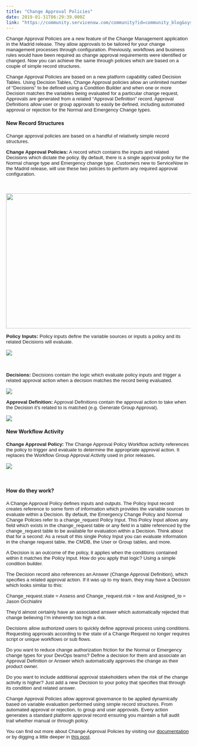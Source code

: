 ```yaml
---
title: "Change Approval Policies"
date: 2019-01-31T06:29:39.000Z
link: "https://community.servicenow.com/community?id=community_blog&sys_id=d00c9e02db1b6b404abd5583ca96199d"
---
```

<p><span style="font-size: 10pt; font-family: tahoma, arial, helvetica, sans-serif;">Change Approval Policies are a new feature of the Change Management application in the Madrid release. They allow approvals to be tailored for your change management processes through configuration. Previously, workflows and business rules would have been required as change approval requirements were identified or changed. Now you can achieve the same through policies which are based on a couple of simple record structures.</span></p>
<p><span style="font-size: 10pt; font-family: tahoma, arial, helvetica, sans-serif;">Change Approval Policies are based on a new platform capability called Decision Tables. Using Decision Tables, Change Approval policies allow an unlimited number of “Decisions” to be defined using a Condition Builder and when one or more Decision matches the variables being evaluated for a particular change request, Approvals are generated from a related “Approval Definition” record. Approval Definitions allow user or group approvals to easily be defined, including automated approval or rejection for the Normal and Emergency Change types. </span></p>
<h4>New Record Structures</h4>
<p><span style="font-family: tahoma, arial, helvetica, sans-serif; font-size: 10pt;">Change approval policies are based on a handful of relatively simple record structures. </span></p>
<p><span style="font-family: tahoma, arial, helvetica, sans-serif; font-size: 10pt;"><strong>Change Approval Policies:</strong> A record which contains the inputs and related Decisions which dictate the policy. By default, there is a single approval policy for the Normal change type and Emergency change type. Customers new to ServiceNow in the Madrid release, will use these two policies to perform any required approval configuration.</span></p>
<p> </p>
<p><span style="font-family: tahoma, arial, helvetica, sans-serif; font-size: 10pt;"><img src="9895aa4adbdb6b404abd5583ca961953.iix" width="898" height="368" /></span></p>
<p><span style="font-family: tahoma, arial, helvetica, sans-serif; font-size: 10pt;"><strong>Policy Inputs:</strong> Policy inputs define the variable sources or inputs a policy and its related Decisions will evaluate.</span></p>
<p><span style="font-family: tahoma, arial, helvetica, sans-serif; font-size: 10pt;"><img src="f9f5ea8adbdb6b404abd5583ca961922.iix" /></span></p>
<p> </p>
<p><span style="font-family: tahoma, arial, helvetica, sans-serif; font-size: 10pt;"><strong>Decisions:</strong> Decisions contain the logic which evaluate policy inputs and trigger a related approval action when a decision matches the record being evaluated.</span></p>
<p><span style="font-family: tahoma, arial, helvetica, sans-serif; font-size: 10pt;"><img src="1516ae8adbdb6b404abd5583ca9619d2.iix" /></span></p>
<p><span style="font-family: tahoma, arial, helvetica, sans-serif; font-size: 10pt;"><strong>Approval Definition:</strong> Approval Definitions contain the approval action to take when the Decision it’s related to is matched (e.g. Generate Group Approval).</span></p>
<p><span style="font-family: tahoma, arial, helvetica, sans-serif; font-size: 10pt;"><img src="49362acadbdb6b404abd5583ca96191b.iix" /></span></p>
<h4>New Workflow Activity</h4>
<p><span style="font-family: tahoma, arial, helvetica, sans-serif; font-size: 10pt;"><strong>Change Approval Policy:</strong> The Change Approval Policy Workflow activity references the policy to trigger and evaluate to determine the appropriate approval action. It replaces the Workflow Group Approval Activity used in prior releases.</span></p>
<p><img style="max-width: 100%; max-height: 480px;" src="9828a642db1f6b404abd5583ca961937.iix" /></p>
<p> </p>
<h4>How do they work?</h4>
<p><span style="font-family: tahoma, arial, helvetica, sans-serif; font-size: 10pt;">A Change Approval Policy defines inputs and outputs. The Policy Input record creates reference to some form of information which provides the variable sources to evaluate within a Decision. By default, the Emergency Change Policy and Normal Change Policies refer to a change_request Policy Input. This Policy Input allows any field which exists in the change_request table or any field in a table referenced by the change_request table to be available for evaluation within a Decision. Think about that for a second: As a result of this single Policy Input you can evaluate information in the change request table, the CMDB, the User or Group tables, and more. </span></p>
<p><span style="font-family: tahoma, arial, helvetica, sans-serif; font-size: 10pt;">A Decision is an outcome of the policy, it applies when the conditions contained within it matches the Policy Input. How do you apply that logic? Using a simple condition builder. </span></p>
<p><span style="font-family: tahoma, arial, helvetica, sans-serif; font-size: 10pt;">The Decision record also references an Answer (Change Approval Definition), which specifies a related approval action. If it was up to my team, they may have a Decision which looks similar to this: </span></p>
<p><span style="font-family: tahoma, arial, helvetica, sans-serif; font-size: 10pt;">Change_request.state &#61; Assess and Change_request.risk &#61; low and Assigned_to &#61; Jason Occhialini </span></p>
<p><span style="font-family: tahoma, arial, helvetica, sans-serif; font-size: 10pt;">They’d almost certainly have an associated answer which automatically rejected that change believing I’m inherently too high a risk. </span></p>
<p><span style="font-family: tahoma, arial, helvetica, sans-serif; font-size: 10pt;">Decisions allow authorized users to quickly define approval process using conditions. Requesting approvals according to the state of a Change Request no longer requires script or unique workflows or sub flows. </span></p>
<p><span style="font-family: tahoma, arial, helvetica, sans-serif; font-size: 10pt;">Do you want to reduce change authorization friction for the Normal or Emergency change types for your DevOps teams? Define a decision for them and associate an Approval Definition or Answer which automatically approves the change as their product owner. </span></p>
<p><span style="font-family: tahoma, arial, helvetica, sans-serif; font-size: 10pt;">Do you want to include additional approval stakeholders when the risk of the change activity is higher? Just add a new Decision to your policy that specifies that through its condition and related answer. </span></p>
<p><span style="font-family: tahoma, arial, helvetica, sans-serif; font-size: 10pt;">Change Approval Policies allow approval governance to be applied dynamically based on variable evaluation performed using simple record structures. From automated approval or rejection, to group and user approvals. Every action generates a standard platform approval record ensuring you maintain a full audit trail whether manual or through policy. </span></p>
<p><span style="font-family: tahoma, arial, helvetica, sans-serif; font-size: 10pt;">You can find out more about Change Approval Policies by visiting our <a href="https://docs.servicenow.com/bundle/madrid-it-service-management/page/product/change-management/concept/change-approval-policy.html" rel="nofollow">documentation</a> or by digging a little deeper in <a href="community?id&#61;community_blog&amp;sys_id&#61;de67cad6db5faf404abd5583ca9619d9" rel="nofollow">this post</a>. </span></p>
<p> </p>